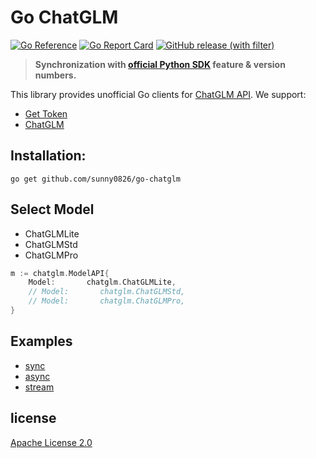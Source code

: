 # Go ChatGLM

[![Go Reference](https://pkg.go.dev/badge/github.com/sunny0826/go-chatglm.svg)](https://pkg.go.dev/github.com/sunny0826/go-chatglm)
[![Go Report Card](https://goreportcard.com/badge/github.com/sunny0826/go-chatglm)](https://goreportcard.com/report/github.com/sunny0826/go-chatglm)
[![GitHub release (with filter)](https://img.shields.io/github/v/release/sunny0826/go-chatglm?logo=go&link=https%3A%2F%2Fgithub.com%2Fsunny0826%2Fgo-chatglm%2Freleases)](https://github.com/sunny0826/go-chatglm/releases)

> **Synchronization with [official Python SDK](https://pypi.org/project/zhipuai/) feature & version numbers.**

This library provides unofficial Go clients for [ChatGLM API](https://open.bigmodel.cn/dev/api). We support:

- [Get Token](https://open.bigmodel.cn/usercenter/apikeys)
- [ChatGLM](https://open.bigmodel.cn)

## Installation:

```
go get github.com/sunny0826/go-chatglm
```

## Select Model

- ChatGLMLite
- ChatGLMStd
- ChatGLMPro

```go
m := chatglm.ModelAPI{
    Model:       chatglm.ChatGLMLite,
    // Model:       chatglm.ChatGLMStd,
    // Model:       chatglm.ChatGLMPro,
}
```

## Examples

- [sync](./example/sync/)
- [async](./example/async/)
- [stream](./example/stream/)

## license

[Apache License 2.0](./LICENSE)